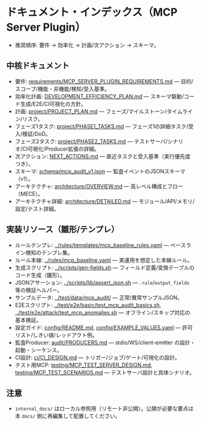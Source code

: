 # ドキュメント・インデックス（MCP Server Plugin）

- 推奨順序: 要件 → 効率化 → 計画/次アクション → スキーマ。

## 中核ドキュメント
- 要件: [requirements/MCP_SERVER_PLUGIN_REQUIREMENTS.md](requirements/MCP_SERVER_PLUGIN_REQUIREMENTS.md) — 目的/スコープ/機能・非機能/検知/受入基準。
- 効率化計画: [DEVELOPMENT_EFFICIENCY_PLAN.md](DEVELOPMENT_EFFICIENCY_PLAN.md) — スキーマ駆動/コード生成/E2E/CI可視化の方針。
- 計画: [project/PROJECT_PLAN.md](project/PROJECT_PLAN.md) — フェーズ/マイルストーン/タイムライン/リスク。
- フェーズ1タスク: [project/PHASE1_TASKS.md](project/PHASE1_TASKS.md) — フェーズ1の詳細タスク/受入/検証/DoD。
- フェーズ2タスク: [project/PHASE2_TASKS.md](project/PHASE2_TASKS.md) — テストサーバ/シナリオ/CI可視化/Producer拡張の詳細。
- 次アクション: [NEXT_ACTIONS.md](NEXT_ACTIONS.md) — 直近タスクと受入基準（実行優先度つき）。
- スキーマ: [schema/mcp_audit_v1.json](schema/mcp_audit_v1.json) — 監査イベントのJSONスキーマ（v1）。
- アーキテクチャ: [architecture/OVERVIEW.md](architecture/OVERVIEW.md) — 高レベル構成とフロー（MECE）。
- アーキテクチャ詳細: [architecture/DETAILED.md](architecture/DETAILED.md) — モジュール/API/メモリ/設定/テスト詳細。

## 実装リソース（雛形/テンプレ）
- ルールテンプレ: [../rules/templates/mcp_baseline_rules.yaml](../rules/templates/mcp_baseline_rules.yaml) — ベースライン検知のテンプレ集。
- ルール本線: [../rules/mcp_baseline.yaml](../rules/mcp_baseline.yaml) — 実運用を想定した本線ルール。
- 生成スクリプト: [../scripts/gen-fields.sh](../scripts/gen-fields.sh) — フィールド定義/変換テーブルのコード生成（雛形）。
- JSONアサーション: [../scripts/lib/assert_json.sh](../scripts/lib/assert_json.sh) — `.rule`/`output_fields` 等の検証ヘルパー。
- サンプルデータ: [../test/data/mcp_audit/](../test/data/mcp_audit/) — 正常/異常サンプルJSON。
- E2Eスクリプト: [../test/e2e/basic/test_mcp_audit_basics.sh](../test/e2e/basic/test_mcp_audit_basics.sh), [../test/e2e/attack/test_mcp_anomalies.sh](../test/e2e/attack/test_mcp_anomalies.sh) — オフライン/スキップ対応の基本検証。
- 設定ガイド: [config/README.md](config/README.md), [config/EXAMPLE_VALUES.yaml](config/EXAMPLE_VALUES.yaml) — 許可リスト/しきい値/レッドアクト例。
- 監査Producer: [audit/PRODUCERS.md](audit/PRODUCERS.md) — stdio/WS/client-emitter の設計・起動・シーケンス。
- CI設計: [ci/CI_DESIGN.md](ci/CI_DESIGN.md) — トリガー/ジョブ/ゲート/可視化の設計。
- テスト用MCP: [testing/MCP_TEST_SERVER_DESIGN.md](testing/MCP_TEST_SERVER_DESIGN.md), [testing/MCP_TEST_SCENARIOS.md](testing/MCP_TEST_SCENARIOS.md) — テストサーバ設計と具体シナリオ。

## 注意
- `internal_docs/` はローカル参照用（リモート非公開）。公開が必要な要点は本 `docs/` 側に再編集して配置してください。
